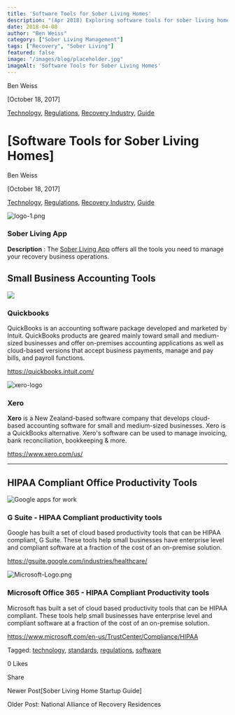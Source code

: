 ```yaml
---
title: 'Software Tools for Sober Living Homes'
description: "(Apr 2018) Exploring software tools for sober living homes. Discover early tech solutions for efficient management & resident support in recovery housing."
date: 2018-04-08
author: "Ben Weiss"
category: ["Sober Living Management"]
tags: ["Recovery", "Sober Living"]
featured: false
image: "/images/blog/placeholder.jpg"
imageAlt: 'Software Tools for Sober Living Homes'
---
```


Ben Weiss

[October 18, 2017]

[Technology](/sober-living-app-blog/category/Technology), [Regulations](/sober-living-app-blog/category/Regulations), [Recovery Industry](/sober-living-app-blog/category/Recovery+Industry), [Guide](/sober-living-app-blog/category/Guide)

#  [Software Tools for Sober Living Homes]

Ben Weiss

[October 18, 2017]

[Technology](/sober-living-app-blog/category/Technology), [Regulations](/sober-living-app-blog/category/Regulations), [Recovery Industry](/sober-living-app-blog/category/Recovery+Industry), [Guide](/sober-living-app-blog/category/Guide)

![logo-1.png](/images/blog/software-tools-for-sober-living-homes/logo-1.png)

###  

### **Sober Living App**

**Description** : The [Sober Living App](https://www.soberlivingapp.com) offers all the tools you need to manage your recovery business operations.

 

## **Small Business Accounting Tools**  
 

 

![](/images/blog/software-tools-for-sober-living-homes/image-asset.png)

 

### **Quickbooks**

QuickBooks is an accounting software package developed and marketed by Intuit. QuickBooks products are geared mainly toward small and medium-sized businesses and offer on-premises accounting applications as well as cloud-based versions that accept business payments, manage and pay bills, and payroll functions. 

https://quickbooks.intuit.com/

![xero-logo](/images/blog/software-tools-for-sober-living-homes/xero-logo.png)

### **Xero**

**Xero**  is a New Zealand-based software company that develops cloud-based accounting software for small and medium-sized businesses.  Xero is a QuickBooks alternative. Xero's software can be used to manage invoicing, bank reconciliation, bookkeeping & more. 

 <https://www.xero.com/us/>

* * *

## **HIPAA Compliant Office Productivity Tools**

 

![Google apps for work](/images/blog/software-tools-for-sober-living-homes/Google_apps_for_work.png)

### **G Suite - HIPAA Compliant productivity tools**

Google has built a set of cloud based productivity tools that can be HIPAA compliant, G Suite.  These tools help small businesses have enterprise level and compliant software at a fraction of the cost of an on-premise solution. 

<https://gsuite.google.com/industries/healthcare/>

![Microsoft-Logo.png](/images/blog/software-tools-for-sober-living-homes/Microsoft-Logo.png)

### **Microsoft Office 365 - HIPAA Compliant Productivity tools**

Microsoft has built a set of cloud based productivity tools that can be HIPAA compliant.  These tools help small businesses have enterprise level and compliant software at a fraction of the cost of an on-premise solution. 

<https://www.microsoft.com/en-us/TrustCenter/Compliance/HIPAA>

Tagged: [technology](https://soberlivingapp.com/sober-living-app-blog/tag/technology), [standards](/sober-living-app-blog/tag/standards), [regulations](/sober-living-app-blog/tag/regulations), [software](/sober-living-app-blog/tag/software)

0 Likes

Share

Newer Post[Sober Living Home Startup Guide]

Older Post: National Alliance of Recovery Residences